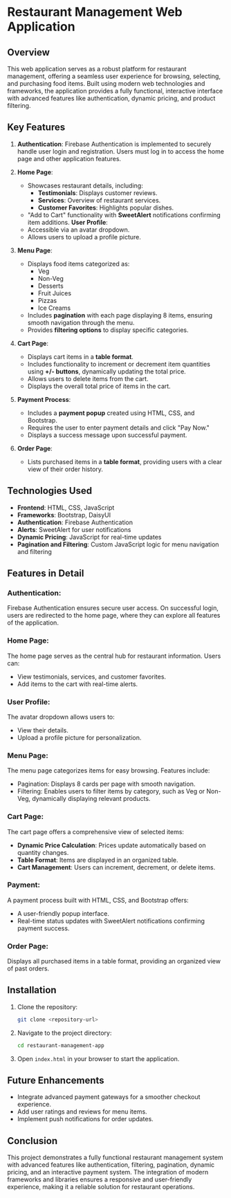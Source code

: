 # Restaurant Management Web Application

## Overview
This web application serves as a robust platform for restaurant management, offering a seamless user experience for browsing, selecting, and purchasing food items. Built using modern web technologies and frameworks, the application provides a fully functional, interactive interface with advanced features like authentication, dynamic pricing, and product filtering.

## Key Features
1. **Authentication**: Firebase Authentication is implemented to securely handle user login and registration. Users must log in to access the home page and other application features.
2. **Home Page**:
   - Showcases restaurant details, including:
     - **Testimonials**: Displays customer reviews.
     - **Services**: Overview of restaurant services.
     - **Customer Favorites**: Highlights popular dishes.
   - "Add to Cart" functionality with **SweetAlert** notifications confirming item additions.
   **User Profile**:
   - Accessible via an avatar dropdown.
   - Allows users to upload a profile picture.
   
3. **Menu Page**:
   - Displays food items categorized as:
     - Veg
     - Non-Veg
     - Desserts
     - Fruit Juices
     - Pizzas
     - Ice Creams
   - Includes **pagination** with each page displaying 8 items, ensuring smooth navigation through the menu.
   - Provides **filtering options** to display specific categories.
4. **Cart Page**:
   - Displays cart items in a **table format**.
   - Includes functionality to increment or decrement item quantities using **+/- buttons**, dynamically updating the total price.
   - Allows users to delete items from the cart.
   - Displays the overall total price of items in the cart.
5. **Payment Process**:
   - Includes a **payment popup** created using HTML, CSS, and Bootstrap.
   - Requires the user to enter payment details and click "Pay Now."
   - Displays a success message upon successful payment.
6. **Order Page**:
   - Lists purchased items in a **table format**, providing users with a clear view of their order history.

## Technologies Used
- **Frontend**: HTML, CSS, JavaScript
- **Frameworks**: Bootstrap, DaisyUI
- **Authentication**: Firebase Authentication
- **Alerts**: SweetAlert for user notifications
- **Dynamic Pricing**: JavaScript for real-time updates
- **Pagination and Filtering**: Custom JavaScript logic for menu navigation and filtering

## Features in Detail
### Authentication:
Firebase Authentication ensures secure user access. On successful login, users are redirected to the home page, where they can explore all features of the application.

### Home Page:
The home page serves as the central hub for restaurant information. Users can:
- View testimonials, services, and customer favorites.
- Add items to the cart with real-time alerts.

### User Profile:
The avatar dropdown allows users to:
- View their details.
- Upload a profile picture for personalization.

### Menu Page:
The menu page categorizes items for easy browsing. Features include:
- Pagination: Displays 8 cards per page with smooth navigation.
- Filtering: Enables users to filter items by category, such as Veg or Non-Veg, dynamically displaying relevant products.

### Cart Page:
The cart page offers a comprehensive view of selected items:
- **Dynamic Price Calculation**: Prices update automatically based on quantity changes.
- **Table Format**: Items are displayed in an organized table.
- **Cart Management**: Users can increment, decrement, or delete items.

### Payment:
A payment process built with HTML, CSS, and Bootstrap offers:
- A user-friendly popup interface.
- Real-time status updates with SweetAlert notifications confirming payment success.

### Order Page:
Displays all purchased items in a table format, providing an organized view of past orders.


## Installation
1. Clone the repository:
   ```bash
   git clone <repository-url>
   ```
2. Navigate to the project directory:
   ```bash
   cd restaurant-management-app
   ```
3. Open `index.html` in your browser to start the application.

## Future Enhancements
- Integrate advanced payment gateways for a smoother checkout experience.
- Add user ratings and reviews for menu items.
- Implement push notifications for order updates.

## Conclusion
This project demonstrates a fully functional restaurant management system with advanced features like authentication, filtering, pagination, dynamic pricing, and an interactive payment system. The integration of modern frameworks and libraries ensures a responsive and user-friendly experience, making it a reliable solution for restaurant operations.


